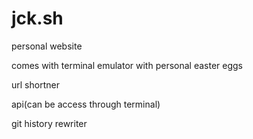 # jck.sh
personal website

comes with terminal emulator with personal easter eggs

url shortner

api(can be access through terminal)

git history rewriter